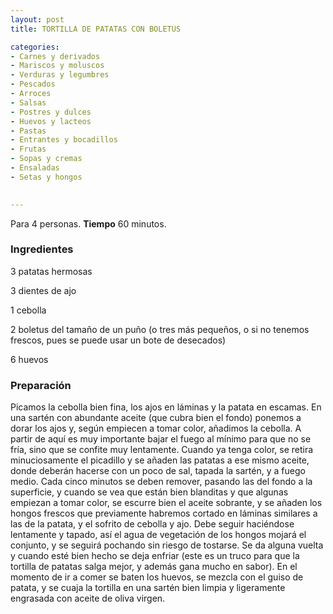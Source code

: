 ```yaml
---
layout: post
title: TORTILLA DE PATATAS CON BOLETUS

categories:
- Carnes y derivados
- Mariscos y moluscos
- Verduras y legumbres
- Pescados
- Arroces
- Salsas
- Postres y dulces
- Huevos y lacteos
- Pastas
- Entrantes y bocadillos
- Frutas
- Sopas y cremas
- Ensaladas
- Setas y hongos
 

---
```


Para 4 personas.
<b>Tiempo</b> 60 minutos.

<h3>Ingredientes</h3>

3 patatas hermosas

3 dientes de ajo

1 cebolla

2 boletus del tamaño de un puño (o tres más pequeños, o si no tenemos frescos, pues se puede usar un bote de desecados)

6 huevos

<h3>Preparación</h3>

Picamos la cebolla bien fina, los ajos en láminas y la patata en escamas. En una sartén con abundante aceite (que cubra bien el fondo) ponemos a dorar los ajos y, según empiecen a tomar color, añadimos la cebolla. A partir de aquí es muy importante bajar el fuego al mínimo para que no se fría, sino que se confite muy lentamente. Cuando ya tenga color, se retira minuciosamente el picadillo y se añaden las patatas a ese mismo aceite, donde deberán hacerse con un poco de sal, tapada la sartén, y a fuego medio. Cada cinco minutos se deben remover, pasando las del fondo a la superficie, y cuando se vea que están bien blanditas y que algunas empiezan a tomar color, se escurre bien el aceite sobrante, y se añaden los hongos frescos que previamente habremos cortado en láminas similares a las de la patata, y el sofrito de cebolla y ajo. Debe seguir haciéndose lentamente y tapado, así el agua de vegetación de los hongos mojará el conjunto, y se seguirá pochando sin riesgo de tostarse. Se da alguna vuelta y cuando esté bien hecho se deja enfriar (este es un truco para que la tortilla de patatas salga mejor, y además gana mucho en sabor). En el momento de ir a comer se baten los huevos, se mezcla con el guiso de patata, y se cuaja la tortilla en una sartén bien limpia y ligeramente engrasada con aceite de oliva virgen.

